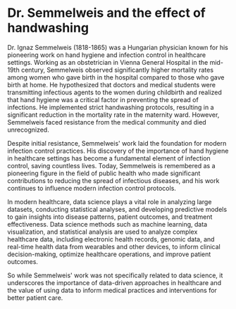 # Dr. Semmelweis and the effect of handwashing

Dr. Ignaz Semmelweis (1818-1865) was a Hungarian physician known for his pioneering work on hand hygiene and infection control in healthcare settings. Working as an obstetrician in Vienna General Hospital in the mid-19th century, Semmelweis observed significantly higher mortality rates among women who gave birth in the hospital compared to those who gave birth at home. He hypothesized that doctors and medical students were transmitting infectious agents to the women during childbirth and realized that hand hygiene was a critical factor in preventing the spread of infections. He implemented strict handwashing protocols, resulting in a significant reduction in the mortality rate in the maternity ward. However, Semmelweis faced resistance from the medical community and died unrecognized.

Despite initial resistance, Semmelweis' work laid the foundation for modern infection control practices. His discovery of the importance of hand hygiene in healthcare settings has become a fundamental element of infection control, saving countless lives. Today, Semmelweis is remembered as a pioneering figure in the field of public health who made significant contributions to reducing the spread of infectious diseases, and his work continues to influence modern infection control protocols.

In modern healthcare, data science plays a vital role in analyzing large datasets, conducting statistical analyses, and developing predictive models to gain insights into disease patterns, patient outcomes, and treatment effectiveness. Data science methods such as machine learning, data visualization, and statistical analysis are used to analyze complex healthcare data, including electronic health records, genomic data, and real-time health data from wearables and other devices, to inform clinical decision-making, optimize healthcare operations, and improve patient outcomes.

So while Semmelweis' work was not specifically related to data science, it underscores the importance of data-driven approaches in healthcare and the value of using data to inform medical practices and interventions for better patient care.
